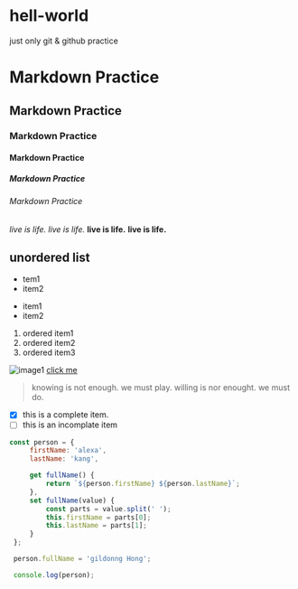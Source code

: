 # hell-world
just only git &amp; github practice

# Markdown Practice
## Markdown Practice
### Markdown Practice
#### Markdown Practice
##### Markdown Practice
###### Markdown Practice



*live is life.*  _live is life._ 
**live is life.** __live is life.__  

## unordered list
* tem1
* item2

- item1
- item2

1. ordered item1
2. ordered item2
3. ordered item3

![image1]("https://www.wku.ac.kr/wp-content/themes/wku/common/img/logo.png")
[click me]("https://www.wku.ac.kr/wp-content/themes/wku/common/img/logo.png")

> knowing is not enough. we must play. willing is nor enought. we must do.

- [x] this is a complete item.
- [ ] this is an incomplate item

```javascript
const person = {
     firstName: 'alexa',
     lastName: 'kang',

     get fullName() {
         return `${person.firstName} ${person.lastName}`;
     },
     set fullName(value) {
         const parts = value.split(' ');
         this.firstName = parts[0];
         this.lastName = parts[1];
     }
 };

 person.fullName = 'gildonng Hong';

 console.log(person);

